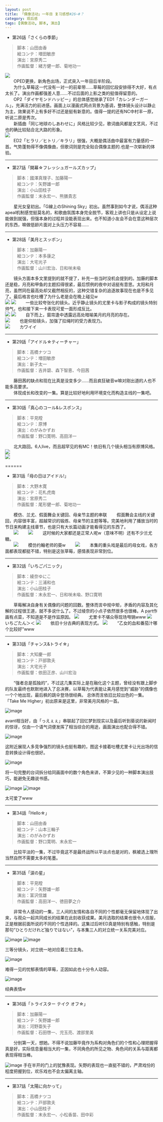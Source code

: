 ```yaml
---
layout: post
title: 「偶像活动」一年目 复习感想#26~#？
category: 观后感
tags: [偶像活动, 脚本, 演出]
---
```


* 第26話「さくらの季節」

> 脚本：山田由香  
絵コンテ：増田敏彦  
演出：宮原秀二  
作画監督：緒方健一郎、菊地功一  

![](https://ws1.sinaimg.cn/large/97de980agy1fgwpw6wcihj215q0ngwj3.jpg)  
　　OPED更换，新角色出场，正式突入一年目后半阶段。  
　　为什么草莓这一代没有一对一的前辈带……草莓的回忆段安排得不大好，有点太长了。演出作画都强差人意……不过后面的上影之类的挺值得留意的。  
　　OP2「ダイヤモンドハッピー」的总体感觉继承了ED1「カレンダーガール」，充满活力的前进感。画面上以漫画式网点背景为基调，整体镜头设计以静止为主，效果说不上有多好不过还是挺有新意的。值得一提的还有NC中村丰一原，听说二原是秀次。  
　　新插曲「同じ地球のしあわせに」风格比较少见，歌词曲风都是文艺风，不过也的确比较贴合北大路的形象。  
![](https://ws1.sinaimg.cn/large/97de980agy1fgx5k06ojfj215q0ng4b1.jpg)  
　　ED2「ヒラリ／ヒトリ／キラリ」很强，大概是偶活曲中最富有力量感的一首。气势蓬勃得不像偶像曲，但歌词则是完全贴合偶像主题的.也是一次崭新的体验。  


<!-- more -->


-------

* 第27話「開幕☆フレッシュガールズカップ」

> 脚本：國澤真理子、加藤陽一  
絵コンテ：矢野雄一郎  
演出：小山田桂子  
作画監督：末永宏一、熊膳貴志  

　　星光女皇初出。「G線上のShining Sky」初出。虽然事到如今才说，偶活这种apeal机制感觉挺莫名的，和歌曲氛围本身完全脱节，客观上讲也只是从设定上说能做到就强，但强本身的过程并没能表现出来。也不知道小友会不会在意这种层次的东西，嘛做低龄片面对上头压力不容易……  

-------

* 第28話「美月とスッポン」

> 脚本：加藤陽一  
絵コンテ：本多康之  
演出：大宅光子  
作画監督：山川宏治、日和咲未喩  

　　镜头方面本多文里提到的就不提了，补充一些当时没机会提到的。加藤的脚本还是稳，月亮和甲鱼的主题扣得很紧，最后惯例的夜中对话挺有意思。太阳和月亮，虽然同在最高处却又截然相反的，这种交错复杂的追逐故事现在也是不多见了。最后格言也吐槽了为什么老是会在晚上碰见w  
![](http://ww1.sinaimg.cn/large/97de980agy1fh0krvjf9yj215q0ngn3p.jpg)
![](http://ww1.sinaimg.cn/large/97de980agy1fh0lsbjic6j215k0ncwj1.jpg)
　　一些比较夸张化的镜头。近乎静止镜头的尤里卡与影子构成的镜头特别帅气，也和接下来一卡表现可爱一面形成反比。  
![](http://ww1.sinaimg.cn/large/97de980agy1fh0mly5z3xj215q0ngteg.jpg)
![](http://ww1.sinaimg.cn/large/97de980agy1fh0n3jxh3lj215k0ncafm.jpg)
　　自下而上，窗帘逢中透露远高处暗喻美月的月亮的存在。  
![](http://ww1.sinaimg.cn/large/97de980agy1fh0n47gnytj215q0ngn7t.jpg)
　　也是仰拍镜头，加强了拉绳时的受力表现力。  
![](http://ww1.sinaimg.cn/large/97de980agy1fh0n5jrny0j215k0ncq8a.jpg)
　　カワイイ

-------

* 第29話「アイドル☆ティーチャー」

> 脚本：高橋ナツコ  
絵コンテ：増田敏彦  
演出：新子太一  
作画監督：吉井碧、森下智恵、今田茜  

　　藤田茜的缺点和现在比真是没变多少……而且疯狂破音w嘛对刚出道的人也不能多高要求。  
　　体现成长和改变的一集。算是比较好地利用环境变化而构造主线的一集吧。

-------

* 第30話「真心のコール&レスポンス」

> 脚本：平見瞠  
絵コンテ：原博  
演出：のがみかずお  
作画監督：野口寛明、高田洋一  

　　北大路回。6人live，而且超罕见的有MC！依旧有几个镜头相当有原博风格。  
![](https://ws1.sinaimg.cn/large/97de980agy1fhtqi7zkq9j215o0nggtk.jpg)  
![](https://ws1.sinaimg.cn/large/97de980agy1fhtqiudiy8j215o0ngjyc.jpg)  

======

* 第31話「母の日はアイドル!」

> 脚本：大野木寛  
絵コンテ：花札虎南  
演出：宮原秀二  
作画監督：尾形健一郎、菊地功一  

　　模仿、兰尤、假面舞会关键回、母亲节主题的串联
　　假面舞会主线的关键回，内容很丰富，超越常识的锻炼、母亲节的主题等等。完美地利用了播放当时的节日来构建主线章节，也是只有大长篇动画才能看得见的东西了。  
　　![](https://ws1.sinaimg.cn/large/97de980agy1fjurw128tfj21hc0u0n6c.jpg)
　　![](https://ws1.sinaimg.cn/large/97de980agy1fjus2kisbej21hc0u0k1r.jpg)
　　这时候的大家都还是正常人呢w（意味不明）还有不少兰尤糖。  
　　![](https://ws1.sinaimg.cn/large/97de980agy1fjus6go7fqj21hc0u0qcd.jpg)
　　模仿约翰老师的葵w
　　![](http://ww1.sinaimg.cn/large/97de980agy1fjusd12z3xj21hc0u0ago.jpg)
　　本集的重头戏是最后的母女戏，各方面都表现都挺不错，特别是这张草莓，感情表现非常到位。

-------

* 第32話「いちごパニック」

> 脚本：綾奈ゆにこ  
絵コンテ：三浦和也  
演出：小山田桂子  
作画監督：末永宏一、日和咲未喩、野口寛明  

　　草莓解决自身有关偶像的问题的回数。整体而言中规中矩，矛盾的内容及其化解的过程很王道，就不多说什么了。不过绫奈的小点子依然很多也很棒。A part作画有点菜，不知道是不是作监原因。
![](https://ws1.sinaimg.cn/large/97de980agy1flppya4h21j21hc0u0qbj.jpg)
　　尤里卡不堪众辱现场甩锅www
![](https://ws1.sinaimg.cn/large/97de980agy1flppzxcbkvj21hc0u0gx9.jpg)
　　いちごたん＞＜
![](https://ws1.sinaimg.cn/large/97de980agy1flpq1yj0pcj21hc0u04ab.jpg)
　　依旧十分古典的表现方式。
![](https://ws1.sinaimg.cn/large/97de980agy1flpq3amw6sj21hc0u0ang.jpg)
　　“乙女的血和番茄汁哪个比较好”www

-------

* 第33話「チャンス&トライ☆」

> 脚本：大知慶一郎  
絵コンテ：戸部敦夫  
演出：大宅光子  
作画監督：依田正彦、山川宏治  

　　“强者总是孤独的”，不过这几集实际上是在融化这个主题，曾经没有跟上脚步的队友最终也默默地进入了总决赛，以草莓为代表能让美月感觉到“威胁”的偶像也一个个地出现，最后枫的跳伞登场很经典。
总体而言依旧比较出色的一集。「Take Me Higher」初出原来是这里，非常美月风格的一首。

![image](//ws2.sinaimg.cn/mw690/97de980agy1fq9kijg0bij20g00qznkm.jpg)

avant相当好，由「っえぇぇ」串联起了回忆梦到现实以及最后听到葵说的新闻时的惊讶，仅由一个语气词便发挥了相当综合的用途，画面演出也配合得不错。

![image](//ws2.sinaimg.cn/mw690/97de980agy1fq9kp9ays6j21hc0u0al3.jpg)

这附近展现人多竞争强烈的镜头也挺有趣的，图这卡接着吐槽尤里卡让光出场的信息转换设计得也很好。

![image](//ws2.sinaimg.cn/mw690/97de980agy1fq9kxkq17rj21hc0u0hdv.jpg)

将一句完整的台词拆分给同画面中的数个角色来讲，不算少见的一种脚本演出技巧，能避免无趣说书感。

![image](//ws2.sinaimg.cn/mw690/97de980agy1fq9l1m8h2pj21hc0u07f2.jpg)
![image](//ws2.sinaimg.cn/mw690/97de980agy1fq9l26w7fvj21hc0u0qv6.jpg)

太可爱了www

-------

* 第34話「Hello☆」

> 脚本：山田由香  
絵コンテ：山本三輪子  
演出：のがみかずお  
作画監督：野口寛明、末永宏一  

　　比较平淡的一集，不过毕竟这不是最终战所以平淡点也是对的，枫被选上理所当然自然不需要太多的笔墨。

-------

* 第35話「涙の星」

> 脚本：平見瞠  
絵コンテ：矢野雄一郎  
演出：富沢信雄  
作画監督：高田洋一、徳田夢之介  

　　非常令人感动的一集，三人间的友情和各自不同的个性都毫无保留地体现了出来，与观众一起共同成长的结果在此刻收获成果。美月选取的结果也很令人信服，正是根据前面所说的不同的个性选择的。这集过后听ED真是特别有感触，特别是那句“ひとりだけれど独りではない”，与本集三人的对立统一关系完美对应。

![image](//ws2.sinaimg.cn/mw690/97de980agy1fqfdm3tpv5j21hc0u0an7.jpg)
![image](//ws2.sinaimg.cn/mw690/97de980agy1fqfdm9vrqzj21hc0u0k4w.jpg)

三等分镜头，对立统一地对应着三位主角。

![image](//ws2.sinaimg.cn/mw690/97de980aly1fqfdn8sa1uj21hc0u0wod.jpg)

难得一见的忧郁表情的草莓，正因如此也十分令人动容。

![image](//ws2.sinaimg.cn/mw690/97de980aly1fqfdok38s5j21hc0u0tk7.jpg)

经典表情w

-------

* 第36話「トライスター テイク オフ☆」

> 脚本：加藤陽一  
絵コンテ：矢野雄一郎  
演出：河野亜矢子  
作画監督：石田啓一、児玉亮、渡部里美  

　　分别第一天，想她。不得不说加藤毕竟作为系构对角色们的个性和心理把握得真是好，实际信息量相当大的一集，不同角色的所见之物、角色间的关系与距离都表现得相当棒。

![image](//wx3.sinaimg.cn/mw690/97de980aly1fqgjf7g0khj21hc0u0gs3.jpg)
手在半开的门上的犹豫表现。矢野的表现也一直挺不错的，严肃戏份的程度把握到位，欢乐戏也不会太偏离主轴。

-------

* 第37話「太陽に向かって」

> 脚本：高橋ナツコ  
絵コンテ：戸部敦夫  
演出：小山田桂子  
作画監督：末永宏一、小松香苗、田中彩
  
